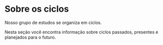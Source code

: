 # Sobre os ciclos

Nosso grupo de estudos se organiza em ciclos.

Nesta seção você encontra informação sobre ciclos passados, presentes e planejados para o futuro.